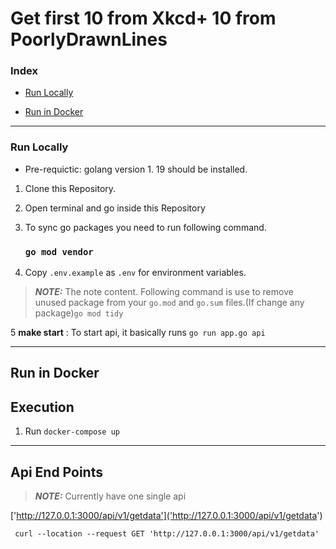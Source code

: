 # Get first 10 from Xkcd+ 10 from PoorlyDrawnLines

### **Index**
- [Run Locally](#run-locally)

- [Run in Docker](#run-in-docker)
---
### **Run Locally**
- Pre-requictic: golang version 1. 19 should be installed.
1. Clone this Repository. 
2. Open terminal and go inside this Repository
3. To sync go packages you need to run following command.

    ### `go mod vendor`
4. Copy `.env.example` as `.env` for environment variables.

>**_NOTE:_**  The note content.
  Following command is use to remove unused package from your `go.mod` and `go.sum` files.(If change any package)`go mod tidy`

5  **make start** : To start api, it basically runs `go run app.go api`


---
## Run in Docker
## Execution

1. Run ```docker-compose up```
---
## Api End Points
>**_NOTE:_**  Currently have one single api

['http://127.0.0.1:3000/api/v1/getdata']('http://127.0.0.1:3000/api/v1/getdata')

```shell
 curl --location --request GET 'http://127.0.0.1:3000/api/v1/getdata'
 ```
